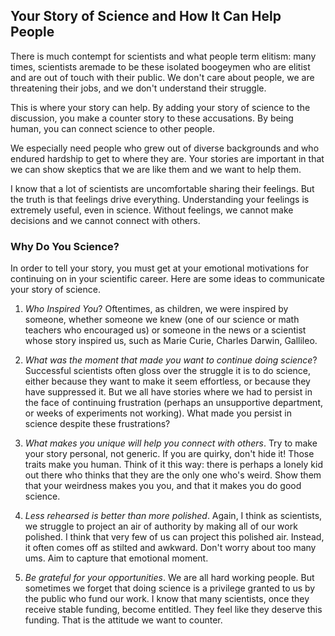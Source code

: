 ## Your Story of Science and How It Can Help People

There is much contempt for scientists and what people term elitism: many times, scientists aremade to be these isolated boogeymen who are elitist and are out of touch with their public. We don't care about people, we are threatening their jobs, and we don't understand their struggle.

This is where your story can help. By adding your story of science to the discussion, you make a counter story to these accusations. By being human, you can connect science to other people.

We especially need people who grew out of diverse backgrounds and who endured hardship to get to where they are. Your stories are important in that we can show skeptics that we are like them and we want to help them.

I know that a lot of scientists are uncomfortable sharing their feelings. But the truth is that feelings drive everything. Understanding your feelings is extremely useful, even in science. Without feelings, we cannot make decisions and we cannot connect with others. 

### Why Do You Science?

In order to tell your story, you must get at your emotional motivations for continuing on in your scientific career. Here are some ideas to communicate your story of science.

1. *Who Inspired You*? Oftentimes, as children, we were inspired by someone, whether someone we knew (one of our science or math teachers who encouraged us) or someone in the news or a scientist whose story inspired us, such as Marie Curie, Charles Darwin, Gallileo. 

2. *What was the moment that made you want to continue doing science*? Successful scientists often gloss over the struggle it is to do science, either because they want to make it seem effortless, or because they have suppressed it. But we all have stories where we had to persist in the face of continuing frustration (perhaps an unsupportive department, or weeks of experiments not working). What made you persist in science despite these frustrations?

3. *What makes you unique will help you connect with others*. Try to make your story personal, not generic. If you are quirky, don't hide it! Those traits make you human. Think of it this way: there is perhaps a lonely kid out there who thinks that they are the only one who's weird. Show them that your weirdness makes you you, and that it makes you do good science.

4. *Less rehearsed is better than more polished*. Again, I think as scientists, we struggle  to project an air of authority by making all of our work polished. I think that very few of us can project this polished air. Instead, it often comes off as stilted and awkward. Don't worry about too many ums. Aim to capture that emotional moment. 

5. *Be grateful for your opportunities*. We are all hard working people. But sometimes we
forget that doing science is a privilege granted to us by the public who fund our work. I
know that many scientists, once they receive stable funding, become entitled. They feel
like they deserve this funding. That is the attitude we want to counter.
